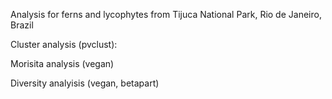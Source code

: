 Analysis for ferns and lycophytes from Tijuca National Park, Rio de Janeiro, Brazil

Cluster analysis (pvclust):

Morisita analysis (vegan)

Diversity analyisis (vegan, betapart)

